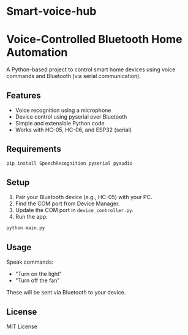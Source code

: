 # Smart-voice-hub
# Voice-Controlled Bluetooth Home Automation

A Python-based project to control smart home devices using voice commands and Bluetooth (via serial communication).

## Features
- Voice recognition using a microphone
- Device control using pyserial over Bluetooth
- Simple and extensible Python code
- Works with HC-05, HC-06, and ESP32 (serial)

## Requirements

```bash
pip install SpeechRecognition pyserial pyaudio
```

## Setup
1. Pair your Bluetooth device (e.g., HC-05) with your PC.
2. Find the COM port from Device Manager.
3. Update the COM port in `device_controller.py`.
4. Run the app:
```bash
python main.py
```

## Usage
Speak commands:
- "Turn on the light"
- "Turn off the fan"

These will be sent via Bluetooth to your device.

## License
MIT License
